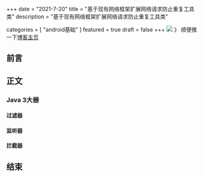 +++
date = "2021-7-20"
title = "基于现有网络框架扩展网络请求防止重复工具类"
description = "基于现有网络框架扩展网络请求防止重复工具类"

categories = [
    "android基础"
]
featured = true
draft = false 
+++
![](https://gitee.com/lalalaxiaowifi/pictures/raw/master/image/%E6%97%A5%E5%B8%B8%E6%90%AC%E7%A0%96%E5%A4%B4.png)
》 顺便推一下[博客主页](http://lalalaxiaowifi.gitee.io/pictures/)
## 前言
## 正文 
### Java 3大器
#### 过滤器
#### 监听器
#### 拦截器
## 结束


